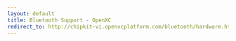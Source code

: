 ```yaml
---
layout: default
title: Bluetooth Support - OpenXC
redirect_to: http://chipkit-vi.openxcplatform.com/bluetooth/hardware.html
---
```

